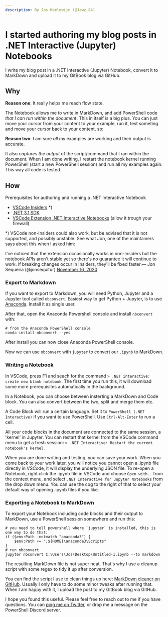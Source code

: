 ```yaml
---
description: By Jos Koelewijn (@Jawz_84)
---
```


# I started authoring my blog posts in .NET Interactive \(Jupyter\) Notebooks

I write my blog post in a .NET Interactive \(Jupyter\) Notebook, convert it to MarkDown and upload it to my GitBook blog via GitHub.

## Why

**Reason one**: It really helps me reach flow state.

The Notebook allows me to write in MarkDown, and add PowerShell code _that I can run within the document_. This in itself is a big plus. You can just move your cursor from your content to your example, run it, test someting and move your cursor back to your content, so:

**Reason two**: I am sure _all_ my examples are working and their output is accurate.

It also _captures the output_ of the script/command that I ran within the document. When I am done writing, I restart the notebook kernel running PowerShell \(start a new PowerShell session\) and run all my examples again. This way all code is tested.

## How

Prerequisites for authoring and running a .NET Interactive Notebook

* [VSCode Insiders](https://code.visualstudio.com/insiders/) \*\)
* [.NET 3.1 SDK](https://dotnet.microsoft.com/download/dotnet-core/3.1)
* [VSCode Extension .NET Interactive Notebooks](https://marketplace.visualstudio.com/items?itemName=ms-dotnettools.dotnet-interactive-vscode) \(allow it trough your firewall\)

\*\) VSCode non-Insiders could also work, but be advised that it is not supported, and possibly unstable. See what Jon, one of the maintainers says about this when I asked him:

I've noticed that the extension occasionally works in non-Insiders but the notebook APIs aren't stable yet so there's no guarantee it will continue to work. If breaking changes occur in Insiders, they'll be fixed faster.— Jon Sequeira \(@jonsequitur\) [November 16, 2020](https://twitter.com/jonsequitur/status/1328404886917058561?ref_src=twsrc%5Etfw)

### Export to Markdown

If you want to export to Markdown, you will need Python, Jupyter and a Jupyter tool called `nbconvert`. Easiest way to get Python + Jupyter, is to use [Anaconda](https://www.anaconda.com/products/individual). Install it as single user.

After that, open the Anaconda Powershell console and install `nbconvert` with:

```text
# from the Anaconda PowerShell console
conda install nbconvert --yes
```

After install you can now close Anaconda PowerShell console.

Now we can use `nbconvert` with `jupyter` to convert our `.ipynb` to MarkDown.

### Writing a Notebook

In VSCode, press F1 and seach for the command `> .NET interactive: create new blank notebook`. The first time you run this, it will download some more prerequisites automatically in the background.

In a Notebook, you can choose between insterting a MarkDown and Code block. You can also convert between the two, split and merge them etc.

A Code Block will run a certain language. Set it to `PowerShell (.NET Interactive)` if you want to use PowerShell. Use `Ctrl-Alt-Enter` to run a cell.

All your code blocks in the document are connected to the same session, a 'kernel' in Jupyter. You can restart that kernel from the VSCode command menu to get a fresh session: `> .NET Interactive: Restart the current notebook's kernel`.

When you are done writing and testing, you can save your work. When you come back to your work later, you will notice you cannot open a .ipynb file directly in VSCode, it will display the underlying JSON file. To re-open a Notebook, right click the .ipynb file in VSCode and choose `Open with..` from the context menu, and select `.NET Interactive for Jupyter Notebooks` from the drop down menu. You can use the cog to the right of that to select your default way of opening .ipynb files if you like.

### Exporting a Notebook to MarkDown

To export your Notebook including code blocks and their output to MarkDown, use a PowerShell session somewhere and run this:

```text
# you need to tell powershell where `jupyter` is installed, this is one way to do that:
if ($env:Path -notmatch "anaconda3") {
    $env:Path += ";${HOME}\anaconda3\Scripts"
}
# run nbconvert
jupyter nbconvert C:\Users\Jos\Desktop\Untitled-1.ipynb --to markdown
```

The resulting MarkDown file is not super neat. That's why I use a cleanup script with some regex to tidy it up after conversion.

You can find the script I use to clean things up here: [MarkDown cleaner on GitHub](https://github.com/Jawz84/GitBooks/blob/master/Convert-NotebookToMarkdown.ps1). Usually I only have to do some minor tweaks after running that. When I am happy with it, I upload the post to my GitBook blog via GitHub.

I hope you found this useful. Please feel free to reach out to me if you have questions. You can [ping me on Twitter](https://www.twitter.com/Jawz_84), or drop me a message on the PowerShell Discord server.

